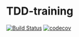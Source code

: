 # TDD-training

[![Build Status](https://travis-ci.org/wojtekPi/TDD-training7.svg?branch=master)](https://travis-ci.org/wojtekPi/TDD-training7)
[![codecov](https://codecov.io/gh/wojtekPi/TDD-training7/branch/master/graph/badge.svg)](https://codecov.io/gh/wojtekPi/TDD-training7)
